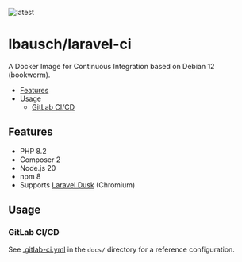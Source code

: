 ![latest](https://github.com/lbausch/laravel-ci/actions/workflows/docker-registry.yml/badge.svg)

# lbausch/laravel-ci <!-- omit in toc -->

A Docker Image for Continuous Integration based on Debian 12 (bookworm).

- [Features](#features)
- [Usage](#usage)
  - [GitLab CI/CD](#gitlab-cicd)

## Features
+ PHP 8.2
+ Composer 2
+ Node.js 20
+ npm 8
+ Supports [Laravel Dusk](https://laravel.com/docs/master/dusk) (Chromium)


## Usage

### GitLab CI/CD
See [.gitlab-ci.yml](./docs/.gitlab-ci.yml) in the `docs/` directory for a reference configuration.
